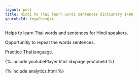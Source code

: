 ```yaml
---
layout: post
title: Hindi to Thai learn words sentences dictionary 1498 
youtubeId: XoqaCHzsQxA
---
```

 
 
Helps to learn Thai words and sentences for Hindi speakers.

Opportunitiy to repeat the words sentences. 

Practice Thai language. 
 
{% include youtubePlayer.html id=page.youtubeId %}
 
 
{% include analytics.html %}